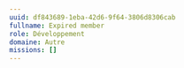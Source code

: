```yaml
---
uuid: df843689-1eba-42d6-9f64-3806d8306cab
fullname: Expired member
role: Développement
domaine: Autre
missions: []
---
```

